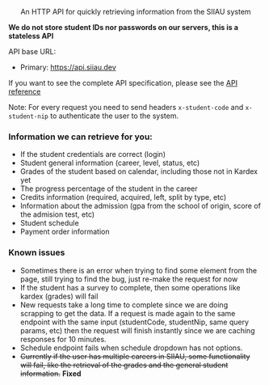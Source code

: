 <p align="center">An HTTP API for quickly retrieving information from the SIIAU system</p>

**We do not store student IDs nor passwords on our servers, this is a stateless API**

API base URL:

- Primary: https://api.siiau.dev

If you want to see the complete API specification, please see the [API reference](https://api.siiau.dev)

Note: For every request you need to send headers `x-student-code` and `x-student-nip` to authenticate the user to the system.

### Information we can retrieve for you:

- If the student credentials are correct (login)
- Student general information (career, level, status, etc)
- Grades of the student based on calendar, including those not in Kardex yet
- The progress percentage of the student in the career
- Credits information (required, acquired, left, split by type, etc)
- Information about the admission (gpa from the school of origin, score of the admision test, etc)
- Student schedule
- Payment order information

### Known issues

- Sometimes there is an error when trying to find some element from the page, still trying to find the bug, just re-make the request for now
- If the student has a survey to complete, then some operations like kardex (grades) will fail
- New requests take a long time to complete since we are doing scrapping to get the data. If a request is made again to the same endpoint with the same input (studentCode, studentNip, same query params, etc) then the request will finish instantly since we are caching responses for 10 minutes.
- Schedule endpoint fails when schedule dropdown has not options.
- ~~Currently if the user has multiple careers in SIIAU, some functionality will fail, like the retrieval of the grades and the general student information.~~ **Fixed**
